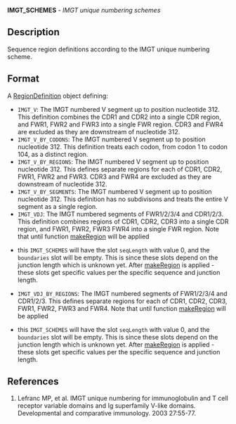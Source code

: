 **IMGT_SCHEMES** - *IMGT unique numbering schemes*

Description
--------------------

Sequence region definitions according to the IMGT unique numbering scheme.






Format
-------------------

A [RegionDefinition](RegionDefinition-class.md) object defining:

+ `IMGT_V`:              The IMGT numbered V segment up to position nucleotide 312.
This definition combines the CDR1 and CDR2 into a single CDR region,
and FWR1, FWR2 and FWR3 into a single FWR region. CDR3 and FWR4 are
excluded as they are downstream of nucleotide 312.
+ `IMGT_V_BY_CODONS`:    The IMGT numbered V segment up to position nucleotide 312.
This definition treats each codon, from codon 1 to codon 104, as a 
distinct region.
+ `IMGT_V_BY_REGIONS`:   The IMGT numbered V segment up to position nucleotide 312.
This defines separate regions for each of CDR1, CDR2,
FWR1, FWR2 and FWR3. CDR3 and FWR4 are
excluded as they are downstream of nucleotide 312.
+ `IMGT_V_BY_SEGMENTS`:  The IMGT numbered V segment up to position nucleotide 312.
This definition has no subdivisons and treats the entire V segment
as a single region.
+ `IMGT_VDJ`:            The IMGT numbered segments of FWR1/2/3/4 and CDR1/2/3.
This definition combines regions of CDR1, CDR2, CDR3 into a single CDR region, 
and FWR1, FWR2, FWR3 FWR4 into a single FWR region.
Note that until function [makeRegion](makeRegion.md) will be applied
- this `IMGT_SCHEMES` will have the slot `seqLength`
with value 0, and the `boundaries` slot will be empty. This is since
these slots depend on the junction length which is unknown yet.
After [makeRegion](makeRegion.md) is applied - these slots get specific values
per the specific sequence and junction length.
+ `IMGT_VDJ_BY_REGIONS`:    The IMGT numbered segments of FWR1/2/3/4 and CDR1/2/3.
This defines separate regions for each of CDR1, CDR2, CDR3, 
FWR1, FWR2, FWR3 and FWR4. 
Note that until function [makeRegion](makeRegion.md) will be applied
- this `IMGT_SCHEMES` will have the slot `seqLength`
with value 0, and the `boundaries` slot will be empty. This is since
these slots depend on the junction length which is unknown yet.
After [makeRegion](makeRegion.md) is applied - these slots get specific values
per the specific sequence and junction length.



References
-------------------


1. Lefranc MP, et al. IMGT unique numbering for immunoglobulin and T cell 
receptor variable domains and Ig superfamily V-like domains. 
Developmental and comparative immunology. 2003 27:55-77.










